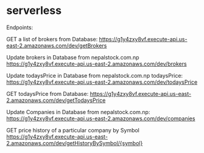 # serverless

Endpoints:

GET a list of brokers from Database:
https://g1y4zxy8vf.execute-api.us-east-2.amazonaws.com/dev/getBrokers

Update brokers in Database from nepalstock.com.np
https://g1y4zxy8vf.execute-api.us-east-2.amazonaws.com/dev/brokers


Update todaysPrice in Database from nepalstock.com.np todaysPrice:
https://g1y4zxy8vf.execute-api.us-east-2.amazonaws.com/dev/todaysPrice

GET todaysPrice from Database:
https://g1y4zxy8vf.execute-api.us-east-2.amazonaws.com/dev/getTodaysPrice

Update Companies in Database from nepalstock.com.np:
https://g1y4zxy8vf.execute-api.us-east-2.amazonaws.com/dev/companies

GET price history of a particular company by Symbol
https://g1y4zxy8vf.execute-api.us-east-2.amazonaws.com/dev/getHistoryBySymbol/{symbol}
